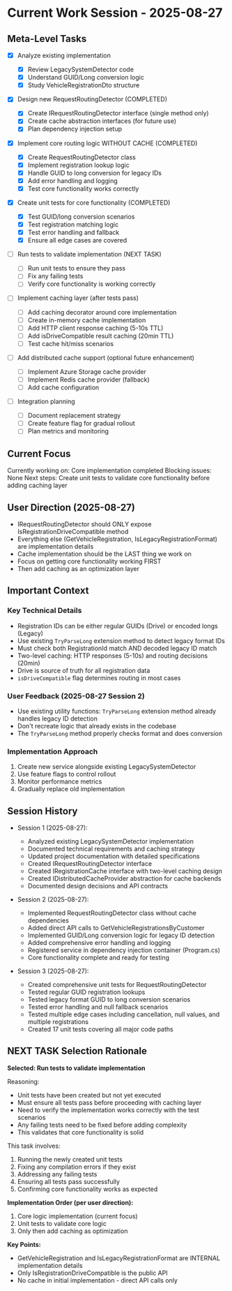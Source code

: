 # Current Work Session - 2025-08-27

## Meta-Level Tasks

- [x] Analyze existing implementation

  - [x] Review LegacySystemDetector code
  - [x] Understand GUID/Long conversion logic
  - [x] Study VehicleRegistrationDto structure

- [x] Design new RequestRoutingDetector (COMPLETED)

  - [x] Create IRequestRoutingDetector interface (single method only)
  - [x] Create cache abstraction interfaces (for future use)
  - [x] Plan dependency injection setup

- [x] Implement core routing logic WITHOUT CACHE (COMPLETED)

  - [x] Create RequestRoutingDetector class
  - [x] Implement registration lookup logic
  - [x] Handle GUID to long conversion for legacy IDs
  - [x] Add error handling and logging
  - [x] Test core functionality works correctly

- [x] Create unit tests for core functionality (COMPLETED)

  - [x] Test GUID/long conversion scenarios
  - [x] Test registration matching logic
  - [x] Test error handling and fallback
  - [x] Ensure all edge cases are covered

- [ ] Run tests to validate implementation (NEXT TASK)

  - [ ] Run unit tests to ensure they pass
  - [ ] Fix any failing tests
  - [ ] Verify core functionality is working correctly

- [ ] Implement caching layer (after tests pass)

  - [ ] Add caching decorator around core implementation
  - [ ] Create in-memory cache implementation
  - [ ] Add HTTP client response caching (5-10s TTL)
  - [ ] Add isDriveCompatible result caching (20min TTL)
  - [ ] Test cache hit/miss scenarios

- [ ] Add distributed cache support (optional future enhancement)

  - [ ] Implement Azure Storage cache provider
  - [ ] Implement Redis cache provider (fallback)
  - [ ] Add cache configuration

- [ ] Integration planning
  - [ ] Document replacement strategy
  - [ ] Create feature flag for gradual rollout
  - [ ] Plan metrics and monitoring

## Current Focus

Currently working on: Core implementation completed
Blocking issues: None
Next steps: Create unit tests to validate core functionality before adding caching layer

## User Direction (2025-08-27)

- IRequestRoutingDetector should ONLY expose IsRegistrationDriveCompatible method
- Everything else (GetVehicleRegistration, IsLegacyRegistrationFormat) are implementation details
- Cache implementation should be the LAST thing we work on
- Focus on getting core functionality working FIRST
- Then add caching as an optimization layer

## Important Context

### Key Technical Details

- Registration IDs can be either regular GUIDs (Drive) or encoded longs (Legacy)
- Use existing `TryParseLong` extension method to detect legacy format IDs
- Must check both RegistrationId match AND decoded legacy ID match
- Two-level caching: HTTP responses (5-10s) and routing decisions (20min)
- Drive is source of truth for all registration data
- `isDriveCompatible` flag determines routing in most cases

### User Feedback (2025-08-27 Session 2)

- Use existing utility functions: `TryParseLong` extension method already handles legacy ID detection
- Don't recreate logic that already exists in the codebase
- The `TryParseLong` method properly checks format and does conversion

### Implementation Approach

1. Create new service alongside existing LegacySystemDetector
2. Use feature flags to control rollout
3. Monitor performance metrics
4. Gradually replace old implementation

## Session History

- Session 1 (2025-08-27):
  - Analyzed existing LegacySystemDetector implementation
  - Documented technical requirements and caching strategy
  - Updated project documentation with detailed specifications
  - Created IRequestRoutingDetector interface
  - Created IRegistrationCache interface with two-level caching design
  - Created IDistributedCacheProvider abstraction for cache backends
  - Documented design decisions and API contracts
  
- Session 2 (2025-08-27):
  - Implemented RequestRoutingDetector class without cache dependencies
  - Added direct API calls to GetVehicleRegistrationsByCustomer
  - Implemented GUID/Long conversion logic for legacy ID detection
  - Added comprehensive error handling and logging
  - Registered service in dependency injection container (Program.cs)
  - Core functionality complete and ready for testing

- Session 3 (2025-08-27):
  - Created comprehensive unit tests for RequestRoutingDetector
  - Tested regular GUID registration lookups
  - Tested legacy format GUID to long conversion scenarios
  - Tested error handling and null fallback scenarios
  - Tested multiple edge cases including cancellation, null values, and multiple registrations
  - Created 17 unit tests covering all major code paths

## NEXT TASK Selection Rationale

**Selected: Run tests to validate implementation**

Reasoning:

- Unit tests have been created but not yet executed
- Must ensure all tests pass before proceeding with caching layer
- Need to verify the implementation works correctly with the test scenarios
- Any failing tests need to be fixed before adding complexity
- This validates that core functionality is solid

This task involves:

1. Running the newly created unit tests
2. Fixing any compilation errors if they exist
3. Addressing any failing tests
4. Ensuring all tests pass successfully
5. Confirming core functionality works as expected

**Implementation Order (per user direction):**
1. Core logic implementation (current focus)
2. Unit tests to validate core logic
3. Only then add caching as optimization

**Key Points:**
- GetVehicleRegistration and IsLegacyRegistrationFormat are INTERNAL implementation details
- Only IsRegistrationDriveCompatible is the public API
- No cache in initial implementation - direct API calls only
